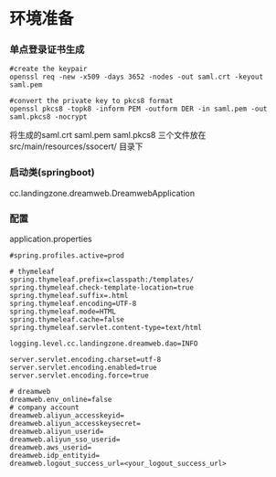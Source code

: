 # 环境准备

### 单点登录证书生成

```shell
#create the keypair
openssl req -new -x509 -days 3652 -nodes -out saml.crt -keyout saml.pem

#convert the private key to pkcs8 format
openssl pkcs8 -topk8 -inform PEM -outform DER -in saml.pem -out saml.pkcs8 -nocrypt
```

将生成的saml.crt saml.pem  saml.pkcs8 三个文件放在src/main/resources/ssocert/ 目录下

### 启动类(springboot)
cc.landingzone.dreamweb.DreamwebApplication

### 配置
application.properties

```
#spring.profiles.active=prod

# thymeleaf
spring.thymeleaf.prefix=classpath:/templates/
spring.thymeleaf.check-template-location=true
spring.thymeleaf.suffix=.html
spring.thymeleaf.encoding=UTF-8
spring.thymeleaf.mode=HTML
spring.thymeleaf.cache=false
spring.thymeleaf.servlet.content-type=text/html

logging.level.cc.landingzone.dreamweb.dao=INFO

server.servlet.encoding.charset=utf-8
server.servlet.encoding.enabled=true
server.servlet.encoding.force=true

# dreamweb
dreamweb.env_online=false
# company account
dreamweb.aliyun_accesskeyid=
dreamweb.aliyun_accesskeysecret=
dreamweb.aliyun_userid=
dreamweb.aliyun_sso_userid=
dreamweb.aws_userid=
dreamweb.idp_entityid=
dreamweb.logout_success_url=<your_logout_success_url>
```

